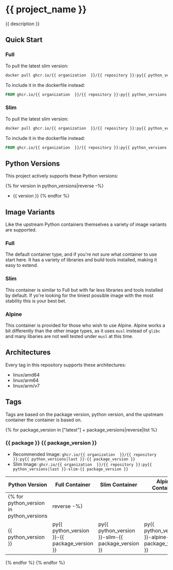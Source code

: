 # {{ project_name }}

{{ description }}

## Quick Start

### Full

To pull the latest slim version:

```bash
docker pull ghcr.io/{{ organization  }}/{{ repository }}:py{{ python_versions|last }}-LATEST
```

To include it in the dockerfile instead:

```dockerfile
FROM ghcr.io/{{ organization  }}/{{ repository }}:py{{ python_versions|last }}-LATEST
```

### Slim

To pull the latest slim version:

```bash
docker pull ghcr.io/{{ organization  }}/{{ repository }}:py{{ python_versions|last }}-slim-LATEST
```

To include it in the dockerfile instead:

```dockerfile
FROM ghcr.io/{{ organization  }}/{{ repository }}:py{{ python_versions|last }}-slim-LATEST
```

## Python Versions

This project actively supports these Python versions:

{% for version in python_versions|reverse -%}
* {{ version }}
{% endfor %}

## Image Variants

Like the upstream Python containers themselves a variety of image variants are supported.

### Full

The default container type, and if you're not sure what container to use start here. It has a variety of libraries and build tools installed, making it easy to extend.

### Slim

This container is similar to Full but with far less libraries and tools installed by default. If yo're looking for the tiniest possible image with the most stability this is your best bet.

### Alpine

This container is provided for those who wish to use Alpine. Alpine works a bit differently than the other image types, as it uses `musl` instead of `glibc` and many libaries are not well tested under `musl` at this time.

## Architectures

Every tag in this repository supports these architectures:

* linux/amd64
* linux/arm64
* linux/arm/v7

## Tags

Tags are based on the package version, python version, and the upstream container the container is based on.

{% for package_version in ["latest"] + package_versions|reverse|list %}
### {{ package }} {{ package_version }}

* Recommended Image: `ghcr.io/{{ organization  }}/{{ repository }}:py{{ python_versions|last }}-{{ package_version }}`
* Slim Image: `ghcr.io/{{ organization  }}/{{ repository }}:py{{ python_versions|last }}-slim-{{ package_version }}`

| Python Version | Full Container | Slim Container | Alpine Container |
|----------------|----------------|----------------|------------------|
{% for python_version in python_versions|reverse -%}
| {{ python_version }} | py{{ python_version }}-{{ package_version }} | py{{ python_version }}-slim-{{ package_version }} | py{{ python_version }}-alpine-{{ package_version }} |
{% endfor %}
{% endfor %}

